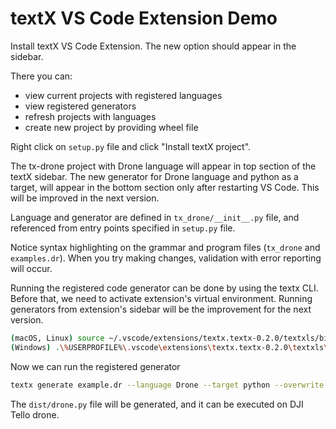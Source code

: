 # textX VS Code Extension Demo

Install textX VS Code Extension. The new option should appear in the sidebar.

There you can:
- view current projects with registered languages
- view registered generators
- refresh projects with languages
- create new project by providing wheel file

Right click on `setup.py` file and click "Install textX project".

The tx-drone project with Drone language will appear in top section of the textX sidebar. The new generator for Drone language and python as a target, will appear in the bottom section only after restarting VS Code. This will be improved in the next version.

Language and generator are defined in `tx_drone/__init__.py` file, and referenced from entry points specified in `setup.py` file.

Notice syntax highlighting on the grammar and program files (`tx_drone` and `examples.dr`). When you try making changes, validation with error reporting will occur.

Running the registered code generator can be done by using the textx CLI. Before that, we need to activate extension's virtual environment. Running generators from extension's sidebar will be the improvement for the next version.

``` bash
(macOS, Linux) source ~/.vscode/extensions/textx.textx-0.2.0/textxls/bin/activate
(Windows) .\%USERPROFILE%\.vscode\extensions\textx.textx-0.2.0\textxls\bin\activate
```

Now we can run the registered generator

``` bash
textx generate example.dr --language Drone --target python --overwrite
```

The `dist/drone.py` file will be generated, and it can be executed on DJI Tello drone.

